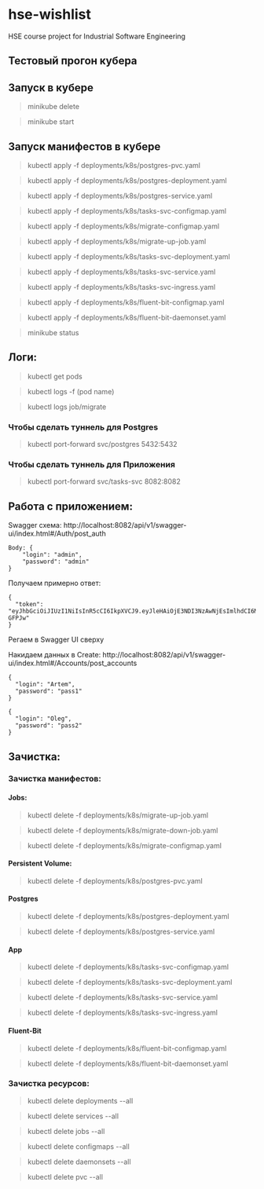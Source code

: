 # hse-wishlist
HSE course project for Industrial Software Engineering



## Тестовый прогон кубера

## Запуск в кубере

> minikube delete

> minikube start

## Запуск манифестов в кубере

> kubectl apply -f deployments/k8s/postgres-pvc.yaml

> kubectl apply -f deployments/k8s/postgres-deployment.yaml

> kubectl apply -f deployments/k8s/postgres-service.yaml

> kubectl apply -f deployments/k8s/tasks-svc-configmap.yaml

> kubectl apply -f deployments/k8s/migrate-configmap.yaml

> kubectl apply -f deployments/k8s/migrate-up-job.yaml

> kubectl apply -f deployments/k8s/tasks-svc-deployment.yaml

> kubectl apply -f deployments/k8s/tasks-svc-service.yaml

> kubectl apply -f deployments/k8s/tasks-svc-ingress.yaml

> kubectl apply -f deployments/k8s/fluent-bit-configmap.yaml

> kubectl apply -f deployments/k8s/fluent-bit-daemonset.yaml

> minikube status

## Логи:

> kubectl get pods

> kubectl logs -f (pod name)

> kubectl logs job/migrate

### Чтобы сделать туннель для Postgres
> kubectl port-forward svc/postgres 5432:5432

### Чтобы сделать туннель для Приложения
> kubectl port-forward svc/tasks-svc 8082:8082

## Работа с приложением:

Swagger схема:
http://localhost:8082/api/v1/swagger-ui/index.html#/Auth/post_auth

```
Body: {
    "login": "admin",
    "password": "admin"
}
```

Получаем примерно ответ:
```
{
  "token": "eyJhbGciOiJIUzI1NiIsInR5cCI6IkpXVCJ9.eyJleHAiOjE3NDI3NzAwNjEsImlhdCI6MTc0Mjc2ODI2MSwidXNlcl91dWlkIjoiZDRlM2YzNzctMjMyMC00Mzk1LWFlYmUtNWFhYTQ0M2U3YzM0IiwibG9naW4iOiJhZG1pbiJ9.mgbavbJzM8aVsa4vwTmkIbcP6eYI3fhRdoOSp-GFPJw"
}
```

Регаем в Swagger UI сверху

Накидаем данных в Create:
http://localhost:8082/api/v1/swagger-ui/index.html#/Accounts/post_accounts

```
{
  "login": "Artem",
  "password": "pass1"
}
```

```
{
  "login": "Oleg",
  "password": "pass2"
}
```

## Зачистка:

### Зачистка манифестов:

#### Jobs:
> kubectl delete -f deployments/k8s/migrate-up-job.yaml

> kubectl delete -f deployments/k8s/migrate-down-job.yaml

> kubectl delete -f deployments/k8s/migrate-configmap.yaml

#### Persistent Volume:
> kubectl delete -f deployments/k8s/postgres-pvc.yaml

#### Postgres
> kubectl delete -f deployments/k8s/postgres-deployment.yaml

> kubectl delete -f deployments/k8s/postgres-service.yaml

#### App
> kubectl delete -f deployments/k8s/tasks-svc-configmap.yaml

> kubectl delete -f deployments/k8s/tasks-svc-deployment.yaml

> kubectl delete -f deployments/k8s/tasks-svc-service.yaml

> kubectl delete -f deployments/k8s/tasks-svc-ingress.yaml

#### Fluent-Bit
> kubectl delete -f deployments/k8s/fluent-bit-configmap.yaml

> kubectl delete -f deployments/k8s/fluent-bit-daemonset.yaml

### Зачистка ресурсов:
> kubectl delete deployments --all

> kubectl delete services --all

> kubectl delete jobs --all

> kubectl delete configmaps --all

> kubectl delete daemonsets --all

> kubectl delete pvc --all
